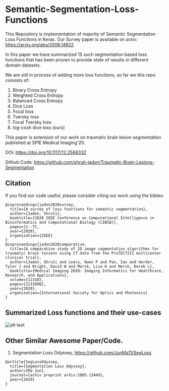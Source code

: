 # Semantic-Segmentation-Loss-Functions
This Repository is implementation of majority of Semantic Segmentation Loss Functions in Keras. Our Survey paper is available on arxiv: https://arxiv.org/abs/2006.14822

In this paper we have summarized 15 such segmentation based loss functions that has been proven to provide state of results in different domain datasets.

We are still in process of adding more loss functions, so far we this repo consists of:
1. Binary Cross Entropy
2. Weighted Cross Entropy
3. Balanced Cross Entropy
4. Dice Loss
5. Focal loss
6. Tversky loss
7. Focal Tversky loss
8. log-cosh dice loss (ours)

This paper is extension of our work on traumatic brain lesion segmentation published at SPIE Medical Imaging'20.

DOI: https://doi.org/10.1117/12.2566332

Github Code: https://github.com/shruti-jadon/Traumatic-Brain-Lesions-Segmentation

## Citation
If you find our code useful, please consider citing our work using the bibtex:
```
@inproceedings{jadon2020survey,
  title={A survey of loss functions for semantic segmentation},
  author={Jadon, Shruti},
  booktitle={2020 IEEE Conference on Computational Intelligence in Bioinformatics and Computational Biology (CIBCB)},
  pages={1--7},
  year={2020},
  organization={IEEE}
}
@inproceedings{jadon2020comparative,
  title={A comparative study of 2D image segmentation algorithms for traumatic brain lesions using CT data from the ProTECTIII multicenter clinical trial},
  author={Jadon, Shruti and Leary, Owen P and Pan, Ian and Harder, Tyler J and Wright, David W and Merck, Lisa H and Merck, Derek L},
  booktitle={Medical Imaging 2020: Imaging Informatics for Healthcare, Research, and Applications},
  volume={11318},
  pages={113180Q},
  year={2020},
  organization={International Society for Optics and Photonics}
}
```
## Summarized Loss functions and their use-cases
![alt text](https://github.com/shruti-jadon/Semantic-Segmentation-Loss-Functions/blob/master/summary.png)


## Other Similar Awesome Paper/Code. 
1. Segmentation Loss Odyssey, https://github.com/JunMa11/SegLoss
```
@article{SegLossOdyssey,
  title={Segmentation Loss Odyssey},
  author={Ma Jun},
  journal={arXiv preprint arXiv:2005.13449},
  year={2020}
}
```
